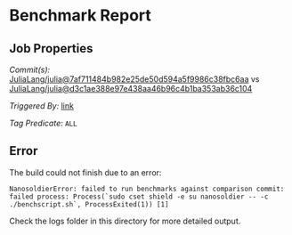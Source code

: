 # Benchmark Report

## Job Properties

*Commit(s):* [JuliaLang/julia@7af711484b982e25de50d594a5f9986c38fbc6aa](https://github.com/JuliaLang/julia/commit/7af711484b982e25de50d594a5f9986c38fbc6aa) vs [JuliaLang/julia@d3c1ae388e97e438aa46b96c4b1ba353ab36c104](https://github.com/JuliaLang/julia/commit/d3c1ae388e97e438aa46b96c4b1ba353ab36c104)

*Triggered By:* [link](https://github.com/JuliaLang/julia/pull/27417#issuecomment-398635707)

*Tag Predicate:* `ALL`

## Error

The build could not finish due to an error:

```
NanosoldierError: failed to run benchmarks against comparison commit: failed process: Process(`sudo cset shield -e su nanosoldier -- -c ./benchscript.sh`, ProcessExited(1)) [1]
```

Check the logs folder in this directory for more detailed output.


